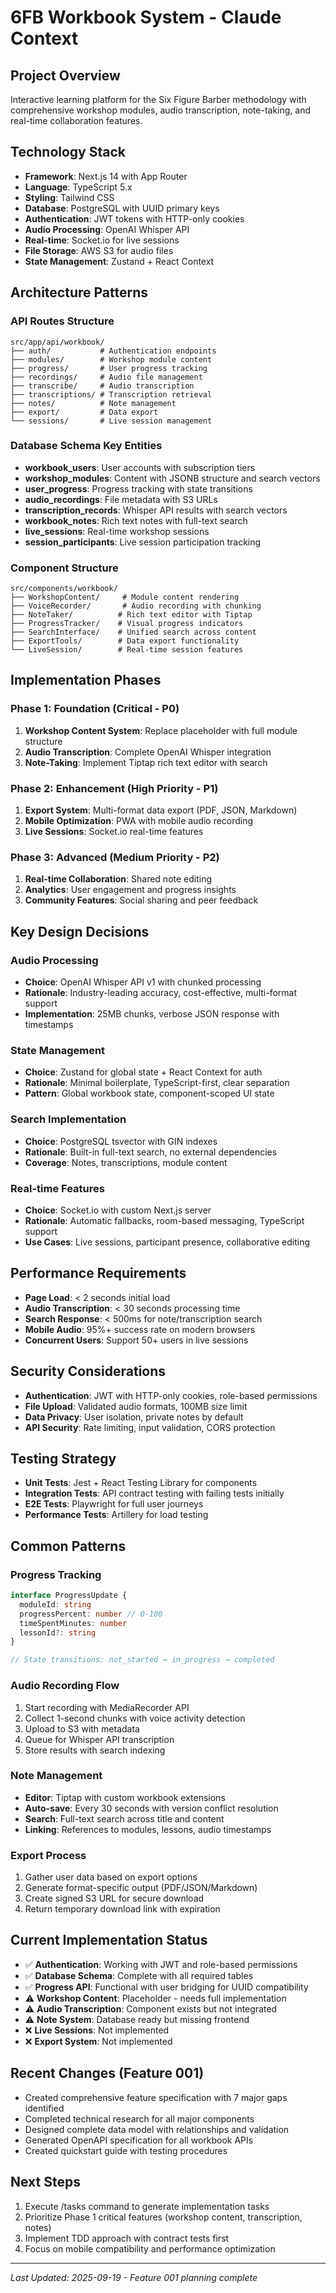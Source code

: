 # 6FB Workbook System - Claude Context

## Project Overview
Interactive learning platform for the Six Figure Barber methodology with comprehensive workshop modules, audio transcription, note-taking, and real-time collaboration features.

## Technology Stack
- **Framework**: Next.js 14 with App Router
- **Language**: TypeScript 5.x
- **Styling**: Tailwind CSS
- **Database**: PostgreSQL with UUID primary keys
- **Authentication**: JWT tokens with HTTP-only cookies
- **Audio Processing**: OpenAI Whisper API
- **Real-time**: Socket.io for live sessions
- **File Storage**: AWS S3 for audio files
- **State Management**: Zustand + React Context

## Architecture Patterns

### API Routes Structure
```
src/app/api/workbook/
├── auth/           # Authentication endpoints
├── modules/        # Workshop module content
├── progress/       # User progress tracking
├── recordings/     # Audio file management
├── transcribe/     # Audio transcription
├── transcriptions/ # Transcription retrieval
├── notes/          # Note management
├── export/         # Data export
└── sessions/       # Live session management
```

### Database Schema Key Entities
- **workbook_users**: User accounts with subscription tiers
- **workshop_modules**: Content with JSONB structure and search vectors
- **user_progress**: Progress tracking with state transitions
- **audio_recordings**: File metadata with S3 URLs
- **transcription_records**: Whisper API results with search vectors
- **workbook_notes**: Rich text notes with full-text search
- **live_sessions**: Real-time workshop sessions
- **session_participants**: Live session participation tracking

### Component Structure
```
src/components/workbook/
├── WorkshopContent/     # Module content rendering
├── VoiceRecorder/       # Audio recording with chunking
├── NoteTaker/          # Rich text editor with Tiptap
├── ProgressTracker/    # Visual progress indicators
├── SearchInterface/    # Unified search across content
├── ExportTools/        # Data export functionality
└── LiveSession/        # Real-time session features
```

## Implementation Phases

### Phase 1: Foundation (Critical - P0)
1. **Workshop Content System**: Replace placeholder with full module structure
2. **Audio Transcription**: Complete OpenAI Whisper integration
3. **Note-Taking**: Implement Tiptap rich text editor with search

### Phase 2: Enhancement (High Priority - P1)
1. **Export System**: Multi-format data export (PDF, JSON, Markdown)
2. **Mobile Optimization**: PWA with mobile audio recording
3. **Live Sessions**: Socket.io real-time features

### Phase 3: Advanced (Medium Priority - P2)
1. **Real-time Collaboration**: Shared note editing
2. **Analytics**: User engagement and progress insights
3. **Community Features**: Social sharing and peer feedback

## Key Design Decisions

### Audio Processing
- **Choice**: OpenAI Whisper API v1 with chunked processing
- **Rationale**: Industry-leading accuracy, cost-effective, multi-format support
- **Implementation**: 25MB chunks, verbose JSON response with timestamps

### State Management
- **Choice**: Zustand for global state + React Context for auth
- **Rationale**: Minimal boilerplate, TypeScript-first, clear separation
- **Pattern**: Global workbook state, component-scoped UI state

### Search Implementation
- **Choice**: PostgreSQL tsvector with GIN indexes
- **Rationale**: Built-in full-text search, no external dependencies
- **Coverage**: Notes, transcriptions, module content

### Real-time Features
- **Choice**: Socket.io with custom Next.js server
- **Rationale**: Automatic fallbacks, room-based messaging, TypeScript support
- **Use Cases**: Live sessions, participant presence, collaborative editing

## Performance Requirements
- **Page Load**: < 2 seconds initial load
- **Audio Transcription**: < 30 seconds processing time
- **Search Response**: < 500ms for note/transcription search
- **Mobile Audio**: 95%+ success rate on modern browsers
- **Concurrent Users**: Support 50+ users in live sessions

## Security Considerations
- **Authentication**: JWT with HTTP-only cookies, role-based permissions
- **File Upload**: Validated audio formats, 100MB size limit
- **Data Privacy**: User isolation, private notes by default
- **API Security**: Rate limiting, input validation, CORS protection

## Testing Strategy
- **Unit Tests**: Jest + React Testing Library for components
- **Integration Tests**: API contract testing with failing tests initially
- **E2E Tests**: Playwright for full user journeys
- **Performance Tests**: Artillery for load testing

## Common Patterns

### Progress Tracking
```typescript
interface ProgressUpdate {
  moduleId: string
  progressPercent: number // 0-100
  timeSpentMinutes: number
  lessonId?: string
}

// State transitions: not_started → in_progress → completed
```

### Audio Recording Flow
1. Start recording with MediaRecorder API
2. Collect 1-second chunks with voice activity detection
3. Upload to S3 with metadata
4. Queue for Whisper API transcription
5. Store results with search indexing

### Note Management
- **Editor**: Tiptap with custom workbook extensions
- **Auto-save**: Every 30 seconds with version conflict resolution
- **Search**: Full-text search across title and content
- **Linking**: References to modules, lessons, audio timestamps

### Export Process
1. Gather user data based on export options
2. Generate format-specific output (PDF/JSON/Markdown)
3. Create signed S3 URL for secure download
4. Return temporary download link with expiration

## Current Implementation Status
- ✅ **Authentication**: Working with JWT and role-based permissions
- ✅ **Database Schema**: Complete with all required tables
- ✅ **Progress API**: Functional with user bridging for UUID compatibility
- ⚠️ **Workshop Content**: Placeholder - needs full implementation
- ⚠️ **Audio Transcription**: Component exists but not integrated
- ⚠️ **Note System**: Database ready but missing frontend
- ❌ **Live Sessions**: Not implemented
- ❌ **Export System**: Not implemented

## Recent Changes (Feature 001)
- Created comprehensive feature specification with 7 major gaps identified
- Completed technical research for all major components
- Designed complete data model with relationships and validation
- Generated OpenAPI specification for all workbook APIs
- Created quickstart guide with testing procedures

## Next Steps
1. Execute /tasks command to generate implementation tasks
2. Prioritize Phase 1 critical features (workshop content, transcription, notes)
3. Implement TDD approach with contract tests first
4. Focus on mobile compatibility and performance optimization

---
*Last Updated: 2025-09-19 - Feature 001 planning complete*